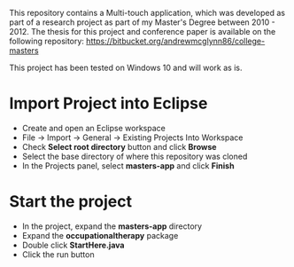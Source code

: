 This repository contains a Multi-touch application, which was developed as part of a research project as part of my Master's Degree between 2010 - 2012. 
The thesis for this project and conference paper is available on the following repository:
https://bitbucket.org/andrewmcglynn86/college-masters

This project has been tested on Windows 10 and will work as is. 

# Import Project into Eclipse
* Create and open an Eclipse workspace
* File -> Import -> General -> Existing Projects Into Workspace
* Check **Select root directory** button and click **Browse**
* Select the base directory of where this repository was cloned
* In the Projects panel, select **masters-app** and click **Finish**

# Start the project
* In the project, expand the **masters-app** directory
* Expand the **occupationaltherapy** package
* Double click **StartHere.java**
* Click the run button

